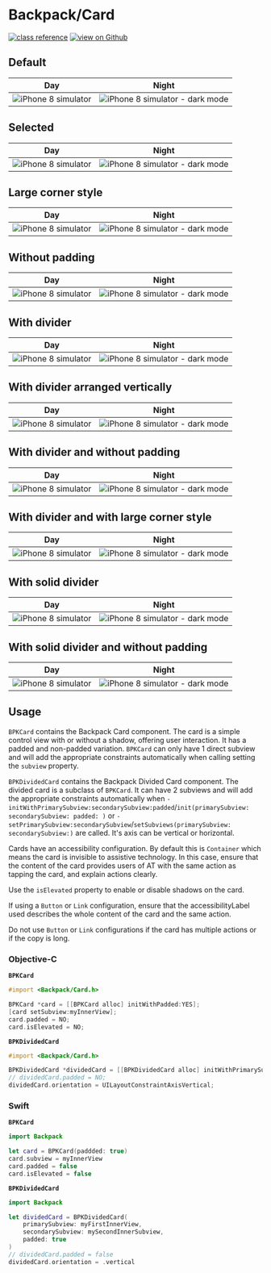# Backpack/Card

[![class reference](https://img.shields.io/badge/Class%20reference-iOS-blue)](https://backpack.github.io/ios/versions/latest/uikit/Classes/BPKCard.html)
[![view on Github](https://img.shields.io/badge/Source%20code-GitHub-lightgrey)](https://github.com/Skyscanner/backpack-ios/tree/main/Backpack/Card)

## Default

| Day | Night |
| --- | --- | 
| ![iPhone 8 simulator](https://raw.githubusercontent.com/Skyscanner/backpack-ios/main/screenshots/iPhone%208-card___default_lm.png)| ![iPhone 8 simulator - dark mode](https://raw.githubusercontent.com/Skyscanner/backpack-ios/main/screenshots/iPhone%208-card___default_dm.png) |

## Selected

| Day | Night |
| --- | --- | 
| ![iPhone 8 simulator](https://raw.githubusercontent.com/Skyscanner/backpack-ios/main/screenshots/iPhone%208-card___selected_lm.png)| ![iPhone 8 simulator - dark mode](https://raw.githubusercontent.com/Skyscanner/backpack-ios/main/screenshots/iPhone%208-card___selected_dm.png) |

## Large corner style

| Day | Night |
| --- | --- | 
| ![iPhone 8 simulator](https://raw.githubusercontent.com/Skyscanner/backpack-ios/main/screenshots/iPhone%208-card___corner-style-large_lm.png)| ![iPhone 8 simulator - dark mode](https://raw.githubusercontent.com/Skyscanner/backpack-ios/main/screenshots/iPhone%208-card___corner-style-large_dm.png) |

## Without padding

| Day | Night |
| --- | --- | 
| ![iPhone 8 simulator](https://raw.githubusercontent.com/Skyscanner/backpack-ios/main/screenshots/iPhone%208-card___without-padding_lm.png)| ![iPhone 8 simulator - dark mode](https://raw.githubusercontent.com/Skyscanner/backpack-ios/main/screenshots/iPhone%208-card___without-padding_dm.png) |

## With divider

| Day | Night |
| --- | --- | 
| ![iPhone 8 simulator](https://raw.githubusercontent.com/Skyscanner/backpack-ios/main/screenshots/iPhone%208-card___with-divider_lm.png)| ![iPhone 8 simulator - dark mode](https://raw.githubusercontent.com/Skyscanner/backpack-ios/main/screenshots/iPhone%208-card___with-divider_dm.png) |

## With divider arranged vertically

| Day | Night |
| --- | --- | 
| ![iPhone 8 simulator](https://raw.githubusercontent.com/Skyscanner/backpack-ios/main/screenshots/iPhone%208-card___with-divider-arranged-vertically_lm.png)| ![iPhone 8 simulator - dark mode](https://raw.githubusercontent.com/Skyscanner/backpack-ios/main/screenshots/iPhone%208-card___with-divider-arranged-vertically_dm.png) |

## With divider and without padding

| Day | Night |
| --- | --- | 
| ![iPhone 8 simulator](https://raw.githubusercontent.com/Skyscanner/backpack-ios/main/screenshots/iPhone%208-card___with-divider-without-padding_lm.png)| ![iPhone 8 simulator - dark mode](https://raw.githubusercontent.com/Skyscanner/backpack-ios/main/screenshots/iPhone%208-card___with-divider-without-padding_dm.png) |

## With divider and with large corner style

| Day | Night |
| --- | --- | 
| ![iPhone 8 simulator](https://raw.githubusercontent.com/Skyscanner/backpack-ios/main/screenshots/iPhone%208-card___with-divider-and-corner-style-large_lm.png)| ![iPhone 8 simulator - dark mode](https://raw.githubusercontent.com/Skyscanner/backpack-ios/main/screenshots/iPhone%208-card___with-divider-and-corner-style-large_dm.png) |

## With solid divider

| Day | Night |
| --- | --- | 
| ![iPhone 8 simulator](https://raw.githubusercontent.com/Skyscanner/backpack-ios/main/screenshots/iPhone%208-card___with-solid-divider-with-padding_lm.png)| ![iPhone 8 simulator - dark mode](https://raw.githubusercontent.com/Skyscanner/backpack-ios/main/screenshots/iPhone%208-card___with-solid-divider-with-padding_dm.png) |

## With solid divider and without padding

| Day | Night |
| --- | --- | 
| ![iPhone 8 simulator](https://raw.githubusercontent.com/Skyscanner/backpack-ios/main/screenshots/iPhone%208-card___with-solid-divider-without-padding_lm.png)| ![iPhone 8 simulator - dark mode](https://raw.githubusercontent.com/Skyscanner/backpack-ios/main/screenshots/iPhone%208-card___with-solid-divider-without-padding_dm.png) |


## Usage

`BPKCard` contains the Backpack Card component. The card is a simple control view with or without a shadow, offering user interaction. It has a padded and non-padded variation. `BPKCard` can only have 1 direct subview and will add the appropriate constraints automatically when calling setting the `subview` property.

`BPKDividedCard` contains the Backpack Divided Card component. The divided card is a subclass of `BPKCard`. It can have 2 subviews and will add the appropriate constraints automatically when `-initWithPrimarySubview:secondarySubview:padded`/`init(primarySubview: secondarySubview: padded: )` or `-setPrimarySubview:secondarySubview`/`setSubviews(primarySubview: secondarySubview:)` are called. It's axis can be vertical or horizontal.

Cards have an accessibility configuration. By default this is `Container` which means the card is invisible to assistive technology. In this case, ensure that the content of the card provides users of AT with the same action as tapping the card, and explain actions clearly.

Use the `isElevated` property to enable or disable shadows on the card.

If using a `Button` or `Link` configuration, ensure that the accessibilityLabel used describes the whole content of the card and the same action.

Do not use `Button` or `Link` configurations if the card has multiple actions or if the copy is long.

### Objective-C

**`BPKCard`**

```objective-c
#import <Backpack/Card.h>

BPKCard *card = [[BPKCard alloc] initWithPadded:YES];
[card setSubview:myInnerView];
card.padded = NO;
card.isElevated = NO;
```

**`BPKDividedCard`**

```objective-c
#import <Backpack/Card.h>

BPKDividedCard *dividedCard = [[BPKDividedCard alloc] initWithPrimarySubview:myFirstInnerView secondarySubview:mySecondInnerSubview padded:YES];
// dividedCard.padded = NO;
dividedCard.orientation = UILayoutConstraintAxisVertical;
```

### Swift

**`BPKCard`**

```swift
import Backpack

let card = BPKCard(paddded: true)
card.subview = myInnerView
card.padded = false
card.isElevated = false
```

**`BPKDividedCard`**

```swift
import Backpack

let dividedCard = BPKDividedCard(
    primarySubview: myFirstInnerView,
    secondarySubview: mySecondInnerSubview,
    padded: true
)
// dividedCard.padded = false
dividedCard.orientation = .vertical
```
